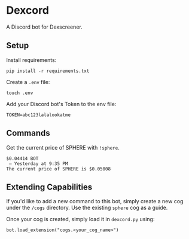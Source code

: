# Dexcord

A Discord bot for Dexscreener.

## Setup

Install requirements:

`pip install -r requirements.txt`

Create a `.env` file:

`touch .env`

Add your Discord bot's Token to the env file:

`TOKEN=abc123lalalookatme`

## Commands

Get the current price of SPHERE with `!sphere`.

```
$0.04414 BOT
 — Yesterday at 9:35 PM
The current price of SPHERE is $0.05008
```

## Extending Capabilities

If you'd like to add a new command to this bot, simply create a new cog under the `/cogs` directory. Use the existing `sphere` cog as a guide.

Once your cog is created, simply load it in `dexcord.py` using:

`bot.load_extension("cogs.<your_cog_name>")`
